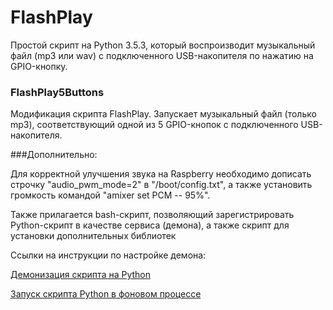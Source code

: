 # FlashPlay

Простой скрипт на Python 3.5.3, который воспроизводит музыкальный файл (mp3 или wav) с подключенного USB-накопителя по нажатию на GPIO-кнопку.

### FlashPlay5Buttons

Модификация скрипта FlashPlay. Запускает музыкальный файл (только mp3), соответствующий одной из 5 GPIO-кнопок с подключенного USB-накопителя.

###Дополнительно:

Для корректной улучшения звука на Raspberry необходимо дописать строчку "audio_pwm_mode=2" в "/boot/config.txt", а также установить громкость командой "amixer set PCM -- 95%".



Также прилагается bash-скрипт, позволяющий зарегистрировать Python-скрипт в качестве сервиса (демона), а также скрипт для установки дополнительных библиотек

Ссылки на инструкции по настройке демона:

[Демонизация скрипта на Python](https://thingsmatic.com/2016/06/18/daemonize-that-python-script/)

[Запуск скрипта Python в фоновом процессе](http://blog.scphillips.com/posts/2013/07/getting-a-python-script-to-run-in-the-background-as-a-service-on-boot/)
